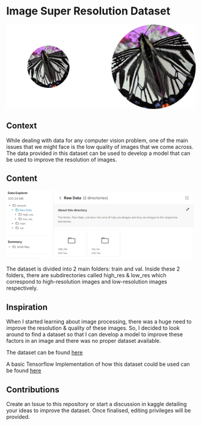 # Image Super Resolution Dataset
 
![](./assets/img.PNG)

## Context

While dealing with data for any computer vision problem, one of the main issues that we might face is the low quality of images that we come across. The data provided in this dataset can be used to develop a model that can be used to improve the resolution of images.

## Content

![](./assets/directories.PNG)

The dataset is divided into 2 main folders: train and val. Inside these 2 folders, there are subdirectories called high_res & low_res which correspond to high-resolution images and low-resolution images respectively.

## Inspiration

When I started learning about image processing, there was a huge need to improve the resolution & quality of these images. So, I decided to look around to find a dataset so that I can develop a model to improve these factors in an image and there was no proper dataset available.


The dataset can be found [here](https://www.kaggle.com/adityachandrasekhar/image-super-resolution)


A basic Tensorflow Implementation of how this dataset could be used can be found [here](https://www.kaggle.com/adityachandrasekhar/basic-tensorflow-implementation)

## Contributions

Create an Issue to this repository or start a discussion in kaggle detailing your ideas to improve the dataset. Once finalised, editing privileges will be provided. 
